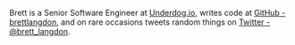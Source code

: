 Brett is a Senior Software Engineer at [Underdog.io](https://underdog.io),
writes code at [GitHub - brettlangdon](https://github.com/brettlangdon),
and on rare occasions tweets random things on [Twitter - @brett_langdon](https://twitter.com/brett_langdon/).
